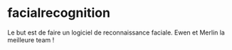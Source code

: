 # facialrecognition

Le but est de faire un logiciel de reconnaissance faciale.
Ewen et Merlin la meilleure team !